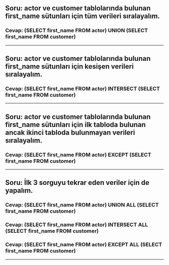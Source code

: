 ## Soru: actor ve customer tablolarında bulunan first_name sütunları için tüm verileri sıralayalım.
### Cevap: (SELECT first_name FROM actor) UNION (SELECT first_name FROM customer)
<hr/>

## Soru: actor ve customer tablolarında bulunan first_name sütunları için kesişen verileri sıralayalım.
### Cevap: (SELECT first_name FROM actor) INTERSECT (SELECT first_name FROM customer)
<hr/>

## Soru: actor ve customer tablolarında bulunan first_name sütunları için ilk tabloda bulunan ancak ikinci tabloda bulunmayan verileri sıralayalım.
### Cevap: (SELECT first_name FROM actor) EXCEPT (SELECT first_name FROM customer)
<hr/>

## Soru: İlk 3 sorguyu tekrar eden veriler için de yapalım.
### Cevap: (SELECT first_name FROM actor) UNION ALL (SELECT first_name FROM customer)
### Cevap: (SELECT first_name FROM actor) INTERSECT ALL (SELECT first_name FROM customer)
### Cevap: (SELECT first_name FROM actor) EXCEPT ALL (SELECT first_name FROM customer)
<hr/>